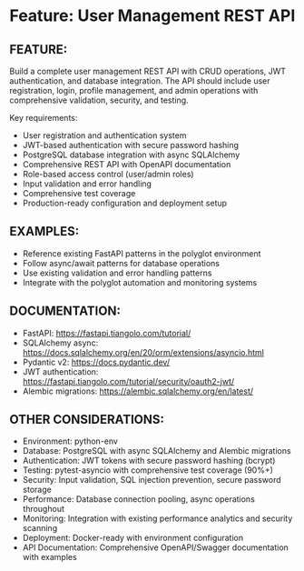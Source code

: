 # Feature: User Management REST API

## FEATURE:
Build a complete user management REST API with CRUD operations, JWT authentication, and database integration. The API should include user registration, login, profile management, and admin operations with comprehensive validation, security, and testing.

Key requirements:
- User registration and authentication system
- JWT-based authentication with secure password hashing
- PostgreSQL database integration with async SQLAlchemy
- Comprehensive REST API with OpenAPI documentation
- Role-based access control (user/admin roles)
- Input validation and error handling
- Comprehensive test coverage
- Production-ready configuration and deployment setup

## EXAMPLES:
- Reference existing FastAPI patterns in the polyglot environment
- Follow async/await patterns for database operations
- Use existing validation and error handling patterns
- Integrate with the polyglot automation and monitoring systems

## DOCUMENTATION:
- FastAPI: https://fastapi.tiangolo.com/tutorial/
- SQLAlchemy async: https://docs.sqlalchemy.org/en/20/orm/extensions/asyncio.html
- Pydantic v2: https://docs.pydantic.dev/
- JWT authentication: https://fastapi.tiangolo.com/tutorial/security/oauth2-jwt/
- Alembic migrations: https://alembic.sqlalchemy.org/en/latest/

## OTHER CONSIDERATIONS:
- Environment: python-env
- Database: PostgreSQL with async SQLAlchemy and Alembic migrations
- Authentication: JWT tokens with secure password hashing (bcrypt)
- Testing: pytest-asyncio with comprehensive test coverage (90%+)
- Security: Input validation, SQL injection prevention, secure password storage
- Performance: Database connection pooling, async operations throughout
- Monitoring: Integration with existing performance analytics and security scanning
- Deployment: Docker-ready with environment configuration
- API Documentation: Comprehensive OpenAPI/Swagger documentation with examples